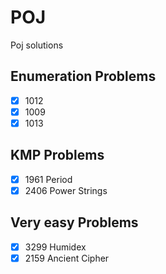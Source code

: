 # POJ
Poj solutions

## Enumeration Problems
- [X] 1012
- [X] 1009
- [X] 1013

## KMP Problems
- [X] 1961 Period
- [X] 2406 Power Strings

## Very easy Problems
- [X] 3299 Humidex
- [X] 2159 Ancient Cipher
